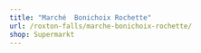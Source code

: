 ```yaml
---
title: "Marché  Bonichoix Rochette"
url: /roxton-falls/marche-bonichoix-rochette/
shop: Supermarkt
---
```

